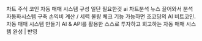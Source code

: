   차트 주식 코인
자동 매매 시스템 구성 
일단 필요한것
ai 차트분석 
뉴스 끌어와서 분석
   자동화시스템 구축
손익비 계산 / 세력 물량 체크 기능 가능하면
조코딩의 AI 비트코인.     자동 매매 시스템 만들기
AI & API를 활용한 스스로 투자하고 회고하는 자동 매매 시스템 완성 | 반영


   
